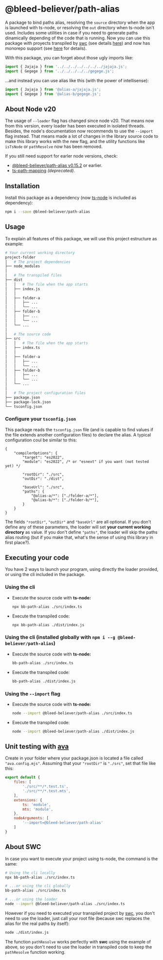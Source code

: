 # @bleed-believer/path-alias
A package to bind paths alias, resolving the `source` directory when the app is launched with ts-node, or resolving the `out` directory when ts-node isn't used. Includes some utilities in case if you need to generate paths dinamically depending of the code that is  running. Now you can use this package with proyects transpiled by [swc](https://swc.rs) (see details [here](#about-swc)) and now has monorepo support (see [here](#about-monorepo-support) for details).

With this package, you can forget about those ugly imports like:
```ts
import { Jajaja } from '../../../../../../../jajaja.js';
import { Gegege } from '../../../../../gegege.js';
```

...and instead you can use alias like this (with the power of intellisense):
```ts
import { Jajaja } from '@alias-a/jajaja.js';
import { Gegege } from '@alias-b/gegege.js';
```

## About Node v20
The usage of `--loader` flag has changed since node v20. That means now from this version, every loader has been executed in isolated threads. Besides, the node's documentation now recommends to use the `--import` flag instead. That means made a lot of changes in the library source code to make this library works with the new flag, and the utility functions like `isTsNode` or `pathResolve` now has been removed.

If you still need support for earler node versions, check:
- [@bleed-believer/path-alias v0.15.2](https://www.npmjs.com/package/@bleed-believer/path-alias/v/0.15.2) or earlier.
- [ts-path-mapping](https://www.npmjs.com/package/ts-path-mapping) _(deprecated)._

## Installation
Install this package as a dependency (now [ts-node](https://www.npmjs.com/package/ts-node) is included as dependency):
```bash
npm i --save @bleed-believer/path-alias
```

## Usage
To explain all features of this package, we will use this project estructure as example:
```bash
# Your current working directory
project-folder
│   # The project dependencies
├── node_modules
│
│   # The transpiled files
├── dist
│   │   # The file when the app starts
│   ├── index.js
│   │   
│   ├── folder-a
│   │   ├── ...
│   │   └── ...
│   ├── folder-b
│   │   ├── ...
│   │   └── ...
│   └── ...
│
│   # The source code
├── src
│   │   # The file when the app starts
│   ├── index.ts
│   │   
│   ├── folder-a
│   │   ├── ...
│   │   └── ...
│   ├── folder-b
│   │   ├── ...
│   │   └── ...
│   └── ...
│
│   # The project configuration files
├── package.json
├── package-lock.json
└── tsconfig.json
```

### Configure your `tsconfig.json`
This package reads the `tsconfig.json` file (and is capable to find values if the file extends another configuration files) to declare the alias. A typical configuration coul be similar to this:
```json5
{
    "compilerOptions": {
        "target": "es2022",
        "module": "es2022", /* or "esnext" if you want (not tested yet) */

        "rootDir": "./src",
        "outDir": "./dist",

        "baseUrl": "./src",
        "paths": {
            "@alias-a/*": ["./folder-a/*"],
            "@alias-b/*": ["./folder-b/*"],
        }
    }
}
```

The fields `"rootDir"`, `"outDir"` and `"baseUrl"` are all optional. If you don't define any of these parameters, the loader will set __your current working directory__ as value. If you don't define `"paths"`, the loader will skip the paths alias routing (but if you make that, what's the sense of using this library in first place?).

## Executing your code
You have 2 ways to launch your program, using directly the loader provided, or using the cli included in the package.

### Using the cli
- Execute the source code with __ts-node:__
    ```bash
    npx bb-path-alias ./src/index.ts
    ```

- Execute the transpiled code:
    ```bash
    npx bb-path-alias ./dist/index.js
    ```

### Using the cli (installed globally with `npm i --g @bleed-believer/path-alias`)
- Execute the source code with __ts-node:__
    ```bash
    bb-path-alias ./src/index.ts
    ```

- Execute the transpiled code:
    ```bash
    bb-path-alias ./dist/index.js
    ```

### Using the `--import` flag
- Execute the source code with __ts-node:__
    ```bash
    node --import @bleed-believer/path-alias ./src/index.ts
    ```

- Execute the transpiled code:
    ```bash
    node --import @bleed-believer/path-alias ./dist/index.js
    ```

## Unit testing with [ava](https://www.npmjs.com/package/ava)

Create in your folder where your package.json is located a file called `"ava.config.mjs"`. Assuming that your `"rootDir"` is `"./src"`, set that file like this:

```js
export default {
    files: [
        './src/**/*.test.ts',
        './src/**/*.test.mts',
    ],
    extensions: {
        ts: 'module',
        mts: 'module',
    },
    nodeArguments: [
        '--import=@bleed-believer/path-alias'
    ]
}
```

## About SWC
In case you want to execute your project using ts-node, the command is the same:
```bash
# Using the cli locally
npx bb-path-alias ./src/index.ts

# ...or using the cli globally
bb-path-alias ./src/index.ts

# ...or using the loader
node --import @bleed-believer/path-alias ./src/index.ts
```
However if you need to executed your transpiled project by [swc](https://swc.rs), you don't need to use the loader, just call your root file (because swc replaces the alias for the real paths by itself):

```bash
node ./dist/index.js
```
The function `pathResolve` works perfectly with __swc__ using the example of above, so you don't need to use the loader in transpiled code to keep the `pathResolve` function working.